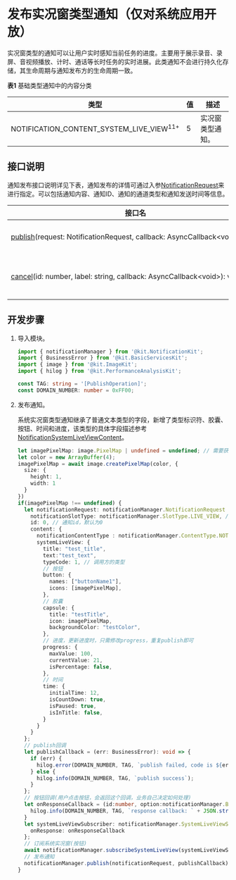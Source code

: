 # 发布实况窗类型通知（仅对系统应用开放）

实况窗类型的通知可以让用户实时感知当前任务的进度。主要用于展示录音、录屏、音视频播放、计时、通话等长时任务的实时进展。此类通知不会进行持久化存储，其生命周期与通知发布方的生命周期一致。

**表1** 基础类型通知中的内容分类

| 类型                                                   | 值 | 描述                |
| ------------------------------------------------------ | --- | ------------------ |
| NOTIFICATION_CONTENT_SYSTEM_LIVE_VIEW<sup>11+</sup>    | 5  | 实况窗类型通知。    |

## 接口说明

通知发布接口说明详见下表，通知发布的详情可通过入参[NotificationRequest](../reference/apis-notification-kit/js-apis-inner-notification-notificationRequest.md#notificationrequest)来进行指定。可以包括通知内容、通知ID、通知的通道类型和通知发送时间等信息。

| **接口名** | **描述** |
| -------- | -------- |
| [publish](../reference/apis-notification-kit/js-apis-notificationManager.md#notificationmanagerpublish)(request:&nbsp;NotificationRequest,&nbsp;callback:&nbsp;AsyncCallback&lt;void&gt;):&nbsp;void | 发布通知。                 |
| [cancel](../reference/apis-notification-kit/js-apis-notificationManager.md#notificationmanagercancel)(id:&nbsp;number,&nbsp;label:&nbsp;string,&nbsp;callback:&nbsp;AsyncCallback&lt;void&gt;):&nbsp;void | 取消指定的通知。      |


## 开发步骤

1. 导入模块。
   
   ```ts
   import { notificationManager } from '@kit.NotificationKit';
   import { BusinessError } from '@kit.BasicServicesKit';
   import { image } from '@kit.ImageKit';
   import { hilog } from '@kit.PerformanceAnalysisKit';

   const TAG: string = '[PublishOperation]';
   const DOMAIN_NUMBER: number = 0xFF00;
   ```

2. 发布通知。

   系统实况窗类型通知继承了普通文本类型的字段，新增了类型标识符、胶囊、按钮、时间和进度，该类型的具体字段描述参考[NotificationSystemLiveViewContent](../reference/apis-notification-kit/js-apis-inner-notification-notificationContent.md#notificationsystemliveviewcontent)。
     
      ```ts
      let imagePixelMap: image.PixelMap | undefined = undefined; // 需要获取图片PixelMap信息
      let color = new ArrayBuffer(4);
      imagePixelMap = await image.createPixelMap(color, {
        size: {
          height: 1,
          width: 1
        }
      })
      if(imagePixelMap !== undefined) {
        let notificationRequest: notificationManager.NotificationRequest = {
          notificationSlotType: notificationManager.SlotType.LIVE_VIEW, // 实况窗类型
          id: 0, // 通知id，默认为0
          content: {
            notificationContentType : notificationManager.ContentType.NOTIFICATION_CONTENT_SYSTEM_LIVE_VIEW,
            systemLiveView: {
              title: "test_title",
              text:"test_text",
              typeCode: 1, // 调用方的类型
              // 按钮
              button: {
                names: ["buttonName1"],
                icons: [imagePixelMap],
              },
              // 胶囊
              capsule: {
                title: "testTitle",
                icon: imagePixelMap,
                backgroundColor: "testColor",
              },
              // 进度，更新进度时，只需修改progress，重复publish即可
              progress: {
                maxValue: 100,
                currentValue: 21,
                isPercentage: false,
              },
              // 时间
              time: {
                initialTime: 12,
                isCountDown: true,
                isPaused: true,
                isInTitle: false,
              }
            }
          }
        };
        // publish回调
        let publishCallback = (err: BusinessError): void => {
          if (err) {
            hilog.error(DOMAIN_NUMBER, TAG, `publish failed, code is ${err.code}, message is ${err.message}`);
          } else {
            hilog.info(DOMAIN_NUMBER, TAG, `publish success`);
          }
        };
        // 按钮回调(用户点击按钮，会返回这个回调，业务自己决定如何处理)
        let onResponseCallback = (id:number, option:notificationManager.ButtonOptions) => {
          hilog.info(DOMAIN_NUMBER, TAG, `response callback: ` + JSON.stringify(option) + `notificationId` + id);
        }
        let systemLiveViewSubscriber: notificationManager.SystemLiveViewSubscriber  = {
          onResponse: onResponseCallback
        };
        // 订阅系统实况窗(按钮)
        await notificationManager.subscribeSystemLiveView(systemLiveViewSubscriber);
        // 发布通知
        notificationManager.publish(notificationRequest, publishCallback);
      }
      ```